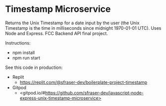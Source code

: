 # Timestamp Microservice

Returns the Unix Timestamp for a date input by the user (the Unix Timestamp is the time in milliseconds since midnight 1970-01-01 UTC). Uses Node and Express. FCC Backend API final project.

Instructions:

- npm install
- npm run start

See this code in production:

- Replit
    - <https://replit.com/@sfraser-dev/boilerplate-project-timestamp>
- Gitpod
    - <gitpod.io/#https://github.com/sfraser-dev/javascript-node-express-unix-timestamp-microservice>
